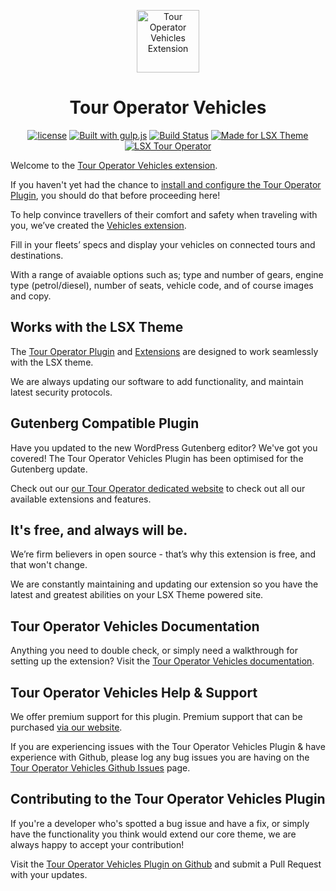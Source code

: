 <p align="center"><a target="_blank" href="https://tour-operator.lsdev.biz/"><img width="100px;" src="https://tour-operator.lsdev.biz/wp-content/uploads/2019/04/icon-vehicles.svg" alt="Tour Operator Vehicles Extension"></a>
</p>
<h1 align="center">Tour Operator Vehicles</h1>

<p align="center">
    <a href="https://www.gnu.org/licenses/gpl-3.0.en.html"><img src="https://poser.pugx.org/woocommerce/woocommerce/license" alt="license"></a>
    <a href="http://gulpjs.com/"><img src="https://img.shields.io/badge/built%20with-gulp.js-green.svg" alt="Built with gulp.js"></a> 
  	<a href="https://travis-ci.org/github/lightspeeddevelopment/to-vehicles"><img src="https://travis-ci.org/lightspeeddevelopment/to-vehicles.svg?branch=master" alt="Build Status"></a>
	<a href="https://lsdev.biz/lsx/"><img src="https://www.lsdev.biz/lsx/wp-content/uploads/2019/06/Designed-for-LSX-Theme-blue.png" alt="Made for LSX Theme"></a>
	<a href="https://lsdev.biz/lsx/extensions/tour-operator/"><img src="https://www.lsdev.biz/lsx/wp-content/uploads/2019/06/Designed-for-Tour-Operator-plugin-1098ad.png" alt="LSX Tour Operator"></a>
</p>

Welcome to the [Tour Operator Vehicles extension](https://tour-operator.lsdev.biz/extensions/vehicles/).

If you haven't yet had the chance to [install and configure the Tour Operator Plugin](https://tour-operator.lsdev.biz), you should do that before proceeding here! 

To help convince travellers of their comfort and safety when traveling with you, we’ve created the [Vehicles extension](https://tour-operator.lsdev.biz/extensions/vehicles/).

Fill in your fleets’ specs and display your vehicles on connected tours and  destinations. 

With a range of avaiable options such as; type and number of gears, engine type (petrol/diesel), number of seats, vehicle code, and of course images and copy.

## Works with the LSX Theme

The [Tour Operator Plugin](https://tour-operator.lsdev.biz) and [Extensions](https://tour-operator.lsdev.biz/extensions/) are designed to work seamlessly with the LSX theme. 

We are always updating our software to add functionality, and maintain latest security protocols. 

## Gutenberg Compatible Plugin

Have you updated to the new WordPress Gutenberg editor? We've got you covered! The Tour Operator Vehicles Plugin has been optimised for the Gutenberg update. 

Check out our [our Tour Operator dedicated website](https://tour-operator.lsdev.biz/) to check out all our available extensions and features.

## It's free, and always will be.
We’re firm believers in open source - that’s why this extension is free, and that won't change. 

We are constantly maintaining and updating our extension so you have the latest and greatest abilities on your LSX Theme powered site. 

## Tour Operator Vehicles Documentation

Anything you need to double check, or simply need a walkthrough for setting up the extension? Visit the [Tour Operator Vehicles documentation](https://tour-operator.lsdev.biz/documentation/extension/vehicles/).

## Tour Operator Vehicles Help & Support

We offer premium support for this plugin. Premium support that can be purchased [via our website](https://www.lsdev.biz/services/support/).

If you are experiencing issues with the Tour Operator Vehicles Plugin & have experience with Github, please log any bug issues you are having on the [Tour Operator Vehicles Github Issues](https://github.com/lightspeeddevelopment/to-vehicles/issues/) page.

## Contributing to the Tour Operator Vehicles Plugin

If you're a developer who's spotted a bug issue and have a fix, or simply have the functionality you think would extend our core theme, we are always happy to accept your contribution! 

Visit the [Tour Operator Vehicles Plugin on Github](https://github.com/lightspeeddevelopment/to-vehicles/) and submit a Pull Request with your updates.
